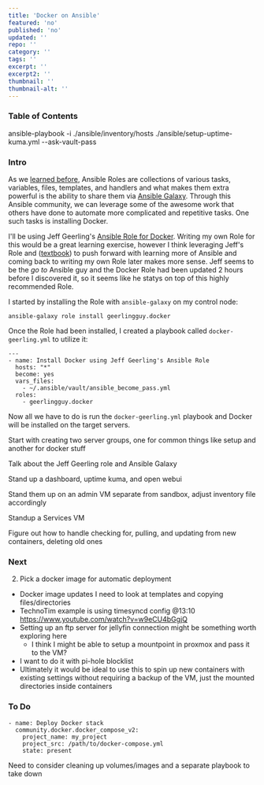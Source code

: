 ```yaml
---
title: 'Docker on Ansible'
featured: 'no'
published: 'no'
updated: ''
repo: ''
category: ''
tags: ''
excerpt: ''
excerpt2: ''
thumbnail: ''
thumbnail-alt: ''
---
```


### Table of Contents


ansible-playbook -i ./ansible/inventory/hosts ./ansible/setup-uptime-kuma.yml --ask-vault-pass






### Intro

As we [learned before](), Ansible Roles are collections of various tasks, variables, files, templates, and handlers and what makes them extra powerful is the ability to share them via [Ansible Galaxy](https://galaxy.ansible.com/ui/). Through this Ansible community, we can leverage some of the awesome work that others have done to automate more complicated and repetitive tasks. One such tasks is installing Docker. 

I'll be using Jeff Geerling's [Ansible Role for Docker](https://galaxy.ansible.com/ui/standalone/roles/geerlingguy/docker/install/). Writing my own Role for this would be a great learning exercise, however I think leveraging Jeff's Role and ([textbook](https://www.ansiblefordevops.com/)) to push forward with learning more of Ansible and coming back to writing my own Role later makes more sense. Jeff seems to be the *go to* Ansible guy and the Docker Role had been updated 2 hours before I discovered it, so it seems like he statys on top of this highly recommended Role. 

I started by installing the Role with `ansible-galaxy` on my control node: 

```
ansible-galaxy role install geerlingguy.docker
```

Once the Role had been installed, I created a playbook called `docker-geerling.yml` to utilize it:

```
---
- name: Install Docker using Jeff Geerling's Ansible Role
  hosts: "*"
  become: yes
  vars_files:
    - ~/.ansible/vault/ansible_become_pass.yml
  roles:
    - geerlingguy.docker
```

Now all we have to do is run the `docker-geerling.yml` playbook and Docker will be installed on the target servers.










Start with creating two server groups, one for common things like setup and another for docker stuff

Talk about the Jeff Geerling role and Ansible Galaxy

Stand up a dashboard, uptime kuma, and open webui

Stand them up on an admin VM separate from sandbox, adjust inventory file accordingly

Standup a Services VM 

Figure out how to handle checking for, pulling, and updating from new containers, deleting old ones

### Next

2) Pick a docker image for automatic deployment
 - Docker image updates
I need to look at templates and copying files/directories 
 - TechnoTim example is using timesyncd config @13:10 https://www.youtube.com/watch?v=w9eCU4bGgjQ
 - Setting up an ftp server for jellyfin connection might be something worth exploring here
   - I think I might be able to setup a mountpoint in proxmox and pass it to the VM?
 - I want to do it with pi-hole blocklist 
 - Ultimately it would be ideal to use this to spin up new containers with existing settings without requiring a backup of the VM, just the mounted directories inside containers



### To Do





```
- name: Deploy Docker stack
  community.docker.docker_compose_v2:
    project_name: my_project
    project_src: /path/to/docker-compose.yml
    state: present

```


Need to consider cleaning up volumes/images and a separate playbook to take down
